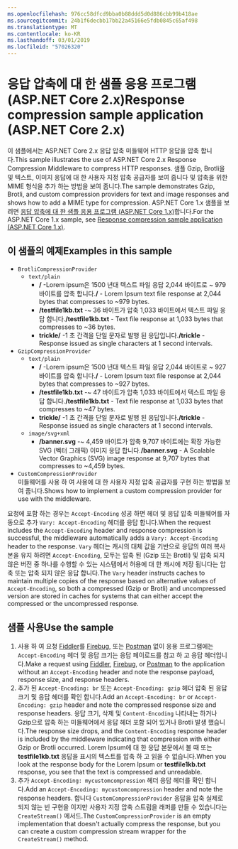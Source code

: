 ```yaml
---
ms.openlocfilehash: 976cc58dfcd9bba0b88ddd5d0d886cbb99b418ae
ms.sourcegitcommit: 24b1f6decbb17bb22a45166e5fdb0845c65af498
ms.translationtype: MT
ms.contentlocale: ko-KR
ms.lasthandoff: 03/01/2019
ms.locfileid: "57026320"
---
```

# <a name="response-compression-sample-application-aspnet-core-2x"></a><span data-ttu-id="fbdc4-101">응답 압축에 대 한 샘플 응용 프로그램 (ASP.NET Core 2.x)</span><span class="sxs-lookup"><span data-stu-id="fbdc4-101">Response compression sample application (ASP.NET Core 2.x)</span></span>

<span data-ttu-id="fbdc4-102">이 샘플에서는 ASP.NET Core 2.x 응답 압축 미들웨어 HTTP 응답을 압축 합니다.</span><span class="sxs-lookup"><span data-stu-id="fbdc4-102">This sample illustrates the use of ASP.NET Core 2.x Response Compression Middleware to compress HTTP responses.</span></span> <span data-ttu-id="fbdc4-103">샘플 Gzip, Brotli을 및 텍스트, 이미지 응답에 대 한 사용자 지정 압축 공급자를 보여 줍니다 및 압축을 위한 MIME 형식을 추가 하는 방법을 보여 줍니다.</span><span class="sxs-lookup"><span data-stu-id="fbdc4-103">The sample demonstrates Gzip, Brotli, and custom compression providers for text and image responses and shows how to add a MIME type for compression.</span></span> <span data-ttu-id="fbdc4-104">ASP.NET Core 1.x 샘플을 보려면 [응답 압축에 대 한 샘플 응용 프로그램 (ASP.NET Core 1.x)](https://github.com/aspnet/Docs/tree/master/aspnetcore/performance/response-compression/samples/1.x)합니다.</span><span class="sxs-lookup"><span data-stu-id="fbdc4-104">For the ASP.NET Core 1.x sample, see [Response compression sample application (ASP.NET Core 1.x)](https://github.com/aspnet/Docs/tree/master/aspnetcore/performance/response-compression/samples/1.x).</span></span>

## <a name="examples-in-this-sample"></a><span data-ttu-id="fbdc4-105">이 샘플의 예제</span><span class="sxs-lookup"><span data-stu-id="fbdc4-105">Examples in this sample</span></span>

* `BrotliCompressionProvider`
  * `text/plain`
    * <span data-ttu-id="fbdc4-106">**/** -Lorem ipsum은 1500 년대 텍스트 파일 응답 2,044 바이트로 ~ 979 바이트를 압축 합니다.</span><span class="sxs-lookup"><span data-stu-id="fbdc4-106">**/** - Lorem Ipsum text file response at 2,044 bytes that compresses to ~979 bytes.</span></span>
    * <span data-ttu-id="fbdc4-107">**/testfile1kb.txt** -~ 36 바이트가 압축 1,033 바이트에서 텍스트 파일 응답 합니다.</span><span class="sxs-lookup"><span data-stu-id="fbdc4-107">**/testfile1kb.txt** - Text file response at 1,033 bytes that compresses to ~36 bytes.</span></span>
    * <span data-ttu-id="fbdc4-108">**trickle/** -1 초 간격을 단일 문자로 발행 된 응답입니다.</span><span class="sxs-lookup"><span data-stu-id="fbdc4-108">**/trickle** - Response issued as single characters at 1 second intervals.</span></span>
* `GzipCompressionProvider`
  * `text/plain`
    * <span data-ttu-id="fbdc4-109">**/** -Lorem ipsum은 1500 년대 텍스트 파일 응답 2,044 바이트로 ~ 927 바이트를 압축 합니다.</span><span class="sxs-lookup"><span data-stu-id="fbdc4-109">**/** - Lorem Ipsum text file response at 2,044 bytes that compresses to ~927 bytes.</span></span>
    * <span data-ttu-id="fbdc4-110">**/testfile1kb.txt** -~ 47 바이트가 압축 1,033 바이트에서 텍스트 파일 응답 합니다.</span><span class="sxs-lookup"><span data-stu-id="fbdc4-110">**/testfile1kb.txt** - Text file response at 1,033 bytes that compresses to ~47 bytes.</span></span>
    * <span data-ttu-id="fbdc4-111">**trickle/** -1 초 간격을 단일 문자로 발행 된 응답입니다.</span><span class="sxs-lookup"><span data-stu-id="fbdc4-111">**/trickle** - Response issued as single characters at 1 second intervals.</span></span>
  * `image/svg+xml`
    * <span data-ttu-id="fbdc4-112">**/banner.svg** -~ 4,459 바이트가 압축 9,707 바이트에는 확장 가능한 SVG (벡터 그래픽) 이미지 응답 합니다.</span><span class="sxs-lookup"><span data-stu-id="fbdc4-112">**/banner.svg** - A Scalable Vector Graphics (SVG) image response at 9,707 bytes that compresses to ~4,459 bytes.</span></span>
* `CustomCompressionProvider`<br><span data-ttu-id="fbdc4-113">미들웨어를 사용 하 여 사용에 대 한 사용자 지정 압축 공급자를 구현 하는 방법을 보여 줍니다.</span><span class="sxs-lookup"><span data-stu-id="fbdc4-113">Shows how to implement a custom compression provider for use with the middleware.</span></span>

<span data-ttu-id="fbdc4-114">요청에 포함 하는 경우는 `Accept-Encoding` 성공 하면 헤더 및 응답 압축 미들웨어를 자동으로 추가 `Vary: Accept-Encoding` 헤더를 응답 합니다.</span><span class="sxs-lookup"><span data-stu-id="fbdc4-114">When the request includes the `Accept-Encoding` header and response compression is successful, the middleware automatically adds a `Vary: Accept-Encoding` header to the response.</span></span> <span data-ttu-id="fbdc4-115">`Vary` 헤더는 캐시의 대체 값을 기반으로 응답의 여러 복사본을 유지 하려면 `Accept-Encoding`, 모두는 압축 된 (Gzip 또는 Brotli) 및 압축 되지 않은 버전 중 하나를 수행할 수 있는 시스템에서 허용에 대 한 캐시에 저장 됩니다는 압축 또는 압축 되지 않은 응답 합니다.</span><span class="sxs-lookup"><span data-stu-id="fbdc4-115">The `Vary` header instructs caches to maintain multiple copies of the response based on alternative values of `Accept-Encoding`, so both a compressed (Gzip or Brotli) and uncompressed version are stored in caches for systems that can either accept the compressed or the uncompressed response.</span></span>

## <a name="use-the-sample"></a><span data-ttu-id="fbdc4-116">샘플 사용</span><span class="sxs-lookup"><span data-stu-id="fbdc4-116">Use the sample</span></span>

1. <span data-ttu-id="fbdc4-117">사용 하 여 요청 [Fiddler](http://www.telerik.com/fiddler)를 [Firebug](http://getfirebug.com/), 또는 [Postman](https://www.getpostman.com/) 없이 응용 프로그램에는 `Accept-Encoding` 헤더 및 응답 크기는 응답 페이로드를 참고 하 고 응답 헤더입니다.</span><span class="sxs-lookup"><span data-stu-id="fbdc4-117">Make a request using [Fiddler](http://www.telerik.com/fiddler), [Firebug](http://getfirebug.com/), or [Postman](https://www.getpostman.com/) to the application without an `Accept-Encoding` header and note the response payload, response size, and response headers.</span></span>
1. <span data-ttu-id="fbdc4-118">추가 된 `Accept-Encoding: br` 또는 `Accept-Encoding: gzip` 헤더 압축 된 응답 크기 및 응답 헤더를 확인 합니다.</span><span class="sxs-lookup"><span data-stu-id="fbdc4-118">Add an `Accept-Encoding: br` or `Accept-Encoding: gzip` header and note the compressed response size and response headers.</span></span> <span data-ttu-id="fbdc4-119">응답 크기, 삭제 및 `Content-Encoding` 나타내는 하거나 Gzip으로 압축 하는 미들웨어에서 응답 헤더 포함 되어 있거나 Brotli 발생 했습니다.</span><span class="sxs-lookup"><span data-stu-id="fbdc4-119">The response size drops, and the `Content-Encoding` response header is included by the middleware indicating that compression with either Gzip or Brotli occurred.</span></span> <span data-ttu-id="fbdc4-120">Lorem Ipsum에 대 한 응답 본문에서 볼 때 또는 **testfile1kb.txt** 응답을 표시의 텍스트를 압축 하 고 읽을 수 없습니다.</span><span class="sxs-lookup"><span data-stu-id="fbdc4-120">When you look at the response body for the Lorem Ipsum or **testfile1kb.txt** response, you see that the text is compressed and unreadable.</span></span>
1. <span data-ttu-id="fbdc4-121">추가 `Accept-Encoding: mycustomcompression` 헤더 응답 헤더를 확인 합니다.</span><span class="sxs-lookup"><span data-stu-id="fbdc4-121">Add an `Accept-Encoding: mycustomcompression` header and note the response headers.</span></span> <span data-ttu-id="fbdc4-122">합니다 `CustomCompressionProvider` 응답을 압축 실제로 되지 않는 빈 구현을 이지만 사용자 지정 압축 스트림을 래퍼를 만들 수 있습니다는 `CreateStream()` 메서드.</span><span class="sxs-lookup"><span data-stu-id="fbdc4-122">The `CustomCompressionProvider` is an empty implementation that doesn't actually compress the response, but you can create a custom compression stream wrapper for the `CreateStream()` method.</span></span>
